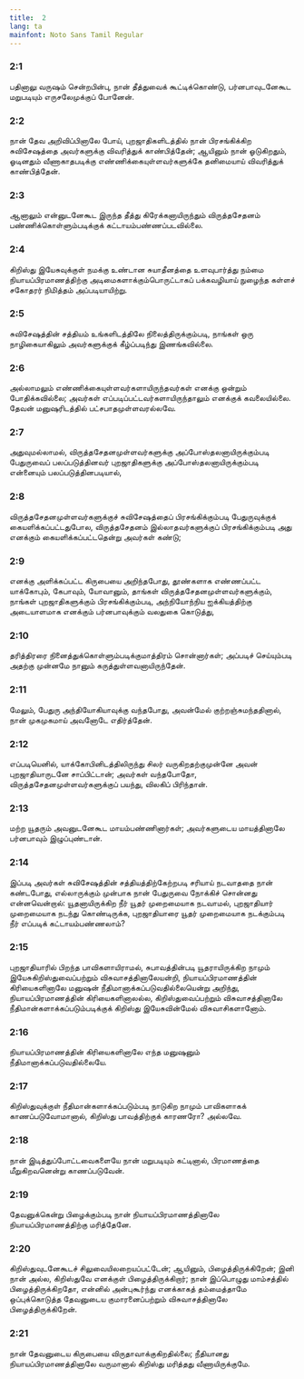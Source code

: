```yaml
---
title:  2
lang: ta
mainfont: Noto Sans Tamil Regular
---
```


###  2:1

பதினாலு வருஷம் சென்றபின்பு, நான் தீத்துவைக் கூட்டிக்கொண்டு, பர்னபாவுடனேகூட மறுபடியும் எருசலேமுக்குப் போனேன்.

###  2:2

நான் தேவ அறிவிப்பினாலே போய், புறஜாதிகளிடத்தில் நான் பிரசங்கிக்கிற சுவிசேஷத்தை அவர்களுக்கு விவரித்துக் காண்பித்தேன்; ஆயினும் நான் ஓடுகிறதும், ஓடினதும் வீணாகாதபடிக்கு எண்ணிக்கையுள்ளவர்களுக்கே தனிமையாய் விவரித்துக் காண்பித்தேன்.

###  2:3

ஆனாலும் என்னுடனேகூட இருந்த தீத்து கிரேக்கனாயிருந்தும் விருத்தசேதனம் பண்ணிக்கொள்ளும்படிக்குக் கட்டாயம்பண்ணப்படவில்லை.

###  2:4

கிறிஸ்து இயேசுவுக்குள் நமக்கு உண்டான சுயாதீனத்தை உளவுபார்த்து நம்மை நியாயப்பிரமாணத்திற்கு அடிமைகளாக்கும்பொருட்டாகப் பக்கவழியாய் நுழைந்த கள்ளச் சகோதரர் நிமித்தம் அப்படியாயிற்று.

###  2:5

சுவிசேஷத்தின் சத்தியம் உங்களிடத்திலே நிலைத்திருக்கும்படி, நாங்கள் ஒரு நாழிகையாகிலும் அவர்களுக்குக் கீழ்ப்படிந்து இணங்கவில்லை.

###  2:6

அல்லாமலும் எண்ணிக்கையுள்ளவர்களாயிருந்தவர்கள் எனக்கு ஒன்றும் போதிக்கவில்லை; அவர்கள் எப்படிப்பட்டவர்களாயிருந்தாலும் எனக்குக் கவலையில்லை. தேவன் மனுஷரிடத்தில் பட்சபாதமுள்ளவரல்லவே.

###  2:7

அதுவுமல்லாமல், விருத்தசேதனமுள்ளவர்களுக்கு அப்போஸ்தலனாயிருக்கும்படி பேதுருவைப் பலப்படுத்தினவர் புறஜாதிகளுக்கு அப்போஸ்தலனாயிருக்கும்படி என்னையும் பலப்படுத்தினபடியால்,

###  2:8

விருத்தசேதனமுள்ளவர்களுக்குச் சுவிசேஷத்தைப் பிரசங்கிக்கும்படி பேதுருவுக்குக் கையளிக்கப்பட்டதுபோல, விருத்தசேதனம் இல்லாதவர்களுக்குப் பிரசங்கிக்கும்படி அது எனக்கும் கையளிக்கப்பட்டதென்று அவர்கள் கண்டு;

###  2:9

எனக்கு அளிக்கப்பட்ட கிருபையை அறிந்தபோது, தூண்களாக எண்ணப்பட்ட யாக்கோபும், கேபாவும், யோவானும், தாங்கள் விருத்தசேதனமுள்ளவர்களுக்கும், நாங்கள் புறஜாதிகளுக்கும் பிரசங்கிக்கும்படி, அந்நியோந்நிய ஐக்கியத்திற்கு அடையாளமாக எனக்கும் பர்னபாவுக்கும் வலதுகை கொடுத்து,

###  2:10

தரித்திரரை நினைத்துக்கொள்ளும்படிக்குமாத்திரம் சொன்னார்கள்; அப்படிச் செய்யும்படி அதற்கு முன்னமே நானும் கருத்துள்ளவனாயிருந்தேன்.

###  2:11

மேலும், பேதுரு அந்தியோகியாவுக்கு வந்தபோது, அவன்மேல் குற்றஞ்சுமந்ததினால், நான் முகமுகமாய் அவனோடே எதிர்த்தேன்.

###  2:12

எப்படியெனில், யாக்கோபினிடத்திலிருந்து சிலர் வருகிறதற்குமுன்னே அவன் புறஜாதியாருடனே சாப்பிட்டான்; அவர்கள் வந்தபோதோ, விருத்தசேதனமுள்ளவர்களுக்குப் பயந்து, விலகிப் பிரிந்தான்.

###  2:13

மற்ற யூதரும் அவனுடனேகூட மாயம்பண்ணினார்கள்; அவர்களுடைய மாயத்தினாலே பர்னபாவும் இழுப்புண்டான்.

###  2:14

இப்படி அவர்கள் சுவிசேஷத்தின் சத்தியத்திற்கேற்றபடி சரியாய் நடவாததை நான் கண்டபோது, எல்லாருக்கும் முன்பாக நான் பேதுருவை நோக்கிச் சொன்னது என்னவென்றால்: யூதனாயிருக்கிற நீர் யூதர் முறைமையாக நடவாமல், புறஜாதியார் முறைமையாக நடந்து கொண்டிருக்க, புறஜாதியாரை யூதர் முறைமையாக நடக்கும்படி நீர் எப்படிக் கட்டாயம்பண்ணலாம்?

###  2:15

புறஜாதியாரில் பிறந்த பாவிகளாயிராமல், சுபாவத்தின்படி யூதராயிருக்கிற நாமும் இயேசுகிறிஸ்துவைப்பற்றும் விசுவாசத்தினாலேயன்றி, நியாயப்பிரமாணத்தின் கிரியைகளினாலே மனுஷன் நீதிமானாக்கப்படுவதில்லையென்று அறிந்து, நியாயப்பிரமாணத்தின் கிரியைகளினாலல்ல, கிறிஸ்துவைப்பற்றும் விசுவாசத்தினாலே நீதிமான்களாக்கப்படும்படிக்குக் கிறிஸ்து இயேசுவின்மேல் விசுவாசிகளானோம்.

###  2:16

நியாயப்பிரமாணத்தின் கிரியைகளினாலே எந்த மனுஷனும் நீதிமானாக்கப்படுவதில்லையே.

###  2:17

கிறிஸ்துவுக்குள் நீதிமான்களாக்கப்படும்படி நாடுகிற நாமும் பாவிகளாகக் காணப்படுவோமானால், கிறிஸ்து பாவத்திற்குக் காரணரோ? அல்லவே.

###  2:18

நான் இடித்துப்போட்டவைகளையே நான் மறுபடியும் கட்டினால், பிரமாணத்தை மீறுகிறவனென்று காணப்படுவேன்.

###  2:19

தேவனுக்கென்று பிழைக்கும்படி நான் நியாயப்பிரமாணத்தினாலே நியாயப்பிரமாணத்திற்கு மரித்தேனே.

###  2:20

கிறிஸ்துவுடனேகூடச் சிலுவையிலறையப்பட்டேன்; ஆயினும், பிழைத்திருக்கிறேன்; இனி நான் அல்ல, கிறிஸ்துவே எனக்குள் பிழைத்திருக்கிறார்; நான் இப்பொழுது மாம்சத்தில் பிழைத்திருக்கிறதோ, என்னில் அன்புகூர்ந்து எனக்காகத் தம்மைத்தாமே ஒப்புக்கொடுத்த தேவனுடைய குமாரனைப்பற்றும் விசுவாசத்தினாலே பிழைத்திருக்கிறேன்.

###  2:21

நான் தேவனுடைய கிருபையை விருதாவாக்குகிறதில்லை; நீதியானது நியாயப்பிரமாணத்தினாலே வருமானால் கிறிஸ்து மரித்தது வீணாயிருக்குமே.

